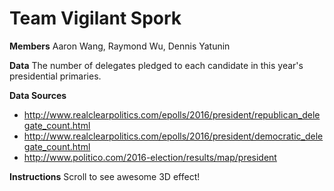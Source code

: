 # Team Vigilant Spork
**Members**
Aaron Wang, Raymond Wu, Dennis Yatunin

**Data**
The number of delegates pledged to each candidate in this year's presidential primaries.

**Data Sources**
* http://www.realclearpolitics.com/epolls/2016/president/republican_delegate_count.html
* http://www.realclearpolitics.com/epolls/2016/president/democratic_delegate_count.html
* http://www.politico.com/2016-election/results/map/president

**Instructions**
Scroll to see awesome 3D effect!

